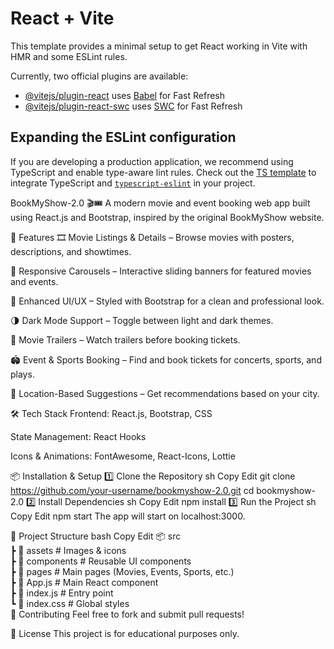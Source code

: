 # React + Vite

This template provides a minimal setup to get React working in Vite with HMR and some ESLint rules.

Currently, two official plugins are available:

- [@vitejs/plugin-react](https://github.com/vitejs/vite-plugin-react/blob/main/packages/plugin-react/README.md) uses [Babel](https://babeljs.io/) for Fast Refresh
- [@vitejs/plugin-react-swc](https://github.com/vitejs/vite-plugin-react-swc) uses [SWC](https://swc.rs/) for Fast Refresh

## Expanding the ESLint configuration

If you are developing a production application, we recommend using TypeScript and enable type-aware lint rules. Check out the [TS template](https://github.com/vitejs/vite/tree/main/packages/create-vite/template-react-ts) to integrate TypeScript and [`typescript-eslint`](https://typescript-eslint.io) in your project.


BookMyShow-2.0 🎬🎟️
A modern movie and event booking web app built using React.js and Bootstrap, inspired by the original BookMyShow website.

🚀 Features
🎞️ Movie Listings & Details – Browse movies with posters, descriptions, and showtimes.

🎠 Responsive Carousels – Interactive sliding banners for featured movies and events.

🎨 Enhanced UI/UX – Styled with Bootstrap for a clean and professional look.

🌗 Dark Mode Support – Toggle between light and dark themes.

🎥 Movie Trailers – Watch trailers before booking tickets.

🏟️ Event & Sports Booking – Find and book tickets for concerts, sports, and plays.

📍 Location-Based Suggestions – Get recommendations based on your city.

🛠 Tech Stack
Frontend: React.js, Bootstrap, CSS

State Management: React Hooks

Icons & Animations: FontAwesome, React-Icons, Lottie

📦 Installation & Setup
1️⃣ Clone the Repository
sh
Copy
Edit
git clone https://github.com/your-username/bookmyshow-2.0.git
cd bookmyshow-2.0
2️⃣ Install Dependencies
sh
Copy
Edit
npm install
3️⃣ Run the Project
sh
Copy
Edit
npm start
The app will start on localhost:3000.

📁 Project Structure
bash
Copy
Edit
📦 src  
 ┣ 📂 assets          # Images & icons  
 ┣ 📂 components      # Reusable UI components  
 ┣ 📂 pages          # Main pages (Movies, Events, Sports, etc.)  
 ┣ 📜 App.js         # Main React component  
 ┣ 📜 index.js       # Entry point  
 ┗ 📜 index.css      # Global styles  
🤝 Contributing
Feel free to fork and submit pull requests!

📜 License
This project is for educational purposes only.
